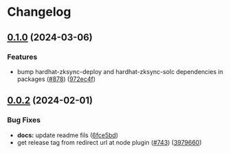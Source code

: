 # Changelog

## [0.1.0](https://github.com/matter-labs/hardhat-zksync/compare/@matterlabs/hardhat-zksync-node-v0.0.2...@matterlabs/hardhat-zksync-node-v0.1.0) (2024-03-06)


### Features

* bump hardhat-zksync-deploy and hardhat-zksync-solc dependencies in packages ([#878](https://github.com/matter-labs/hardhat-zksync/issues/878)) ([972ec4f](https://github.com/matter-labs/hardhat-zksync/commit/972ec4f44fca7619182ae3400cf209e50a45905a))

## [0.0.2](https://github.com/matter-labs/hardhat-zksync/compare/@matterlabs/hardhat-zksync-node@0.0.1...@matterlabs/hardhat-zksync-node-v0.0.2) (2024-02-01)


### Bug Fixes

* **docs:** update readme fils ([6fce5bd](https://github.com/matter-labs/hardhat-zksync/commit/6fce5bdd0ebc7d61519b5cc637f962c1390944ea))
* get release tag from redirect url at node plugin ([#743](https://github.com/matter-labs/hardhat-zksync/issues/743)) ([3979660](https://github.com/matter-labs/hardhat-zksync/commit/39796601e175e33aa61b0d908b4be29882a449d5))
